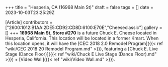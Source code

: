 +++
title = "Hesperia, CA (16968 Main St)"
draft = false
tags = []
date = 2023-10-03T23:25:29Z

[Article]
contributors = ["2600:1012:B1AA:2DE5:CD92:CD8D:6100:E70E","Cheeseclassic"]
gallery = []
+++
**16968 Main St, Store #270** is a future Chuck E. Cheese located in Hesperia,
California. This location will be located in a former Kmart. When this location opens, it will have the [CEC 2018 2.0 Remodel Program]({{< ref "wiki/CEC 2018 20 Remodel Program.md" >}}), featuring a [Chuck E. Live Stage (Dance Floor)]({{< ref "wiki/Chuck E Live Stage (Dance Floor).md" >}}) + [Video Wall]({{< ref "wiki/Video Wall.md" >}}).